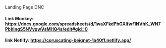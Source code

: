 Landing Page DNC

#### Link Monkey: https://docs.google.com/spreadsheets/d/1waXFkdPbGXlfwf1NVhK_WN7PbhlngS5NVvqwVsMHQ4s/edit#gid=0
#### link Netlify: https://coruscating-beignet-1a40ff.netlify.app/
